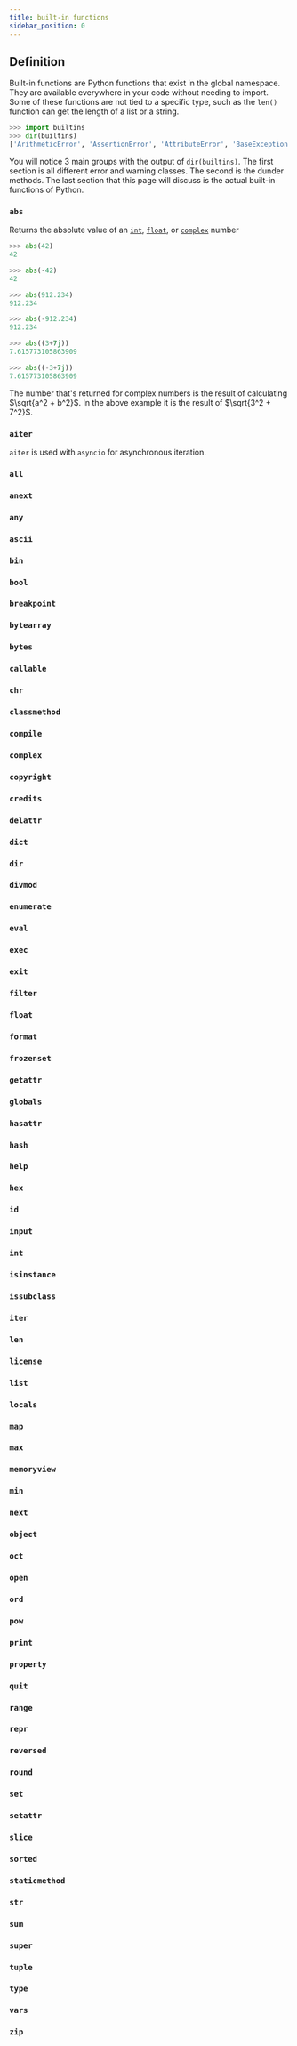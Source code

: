 ```yaml
---
title: built-in functions
sidebar_position: 0
---
```


## Definition

Built-in functions are Python functions that exist in the global namespace. They are available everywhere in your code without needing to import. Some of these functions are not tied to a specific type, such as the `len()` function can get the length of a list or a string.

```python
>>> import builtins
>>> dir(builtins)
['ArithmeticError', 'AssertionError', 'AttributeError', 'BaseException', 'BlockingIOError', 'BrokenPipeError', 'BufferError', 'BytesWarning', 'ChildProcessError', 'ConnectionAbortedError', 'ConnectionError', 'ConnectionRefusedError', 'ConnectionResetError', 'DeprecationWarning', 'EOFError', 'Ellipsis', 'EncodingWarning', 'EnvironmentError', 'Exception', 'False', 'FileExistsError', 'FileNotFoundError', 'FloatingPointError', 'FutureWarning', 'GeneratorExit', 'IOError', 'ImportError', 'ImportWarning', 'IndentationError', 'IndexError', 'InterruptedError', 'IsADirectoryError', 'KeyError', 'KeyboardInterrupt', 'LookupError', 'MemoryError', 'ModuleNotFoundError', 'NameError', 'None', 'NotADirectoryError', 'NotImplemented', 'NotImplementedError', 'OSError', 'OverflowError', 'PendingDeprecationWarning', 'PermissionError', 'ProcessLookupError', 'RecursionError', 'ReferenceError', 'ResourceWarning', 'RuntimeError', 'RuntimeWarning', 'StopAsyncIteration', 'StopIteration', 'SyntaxError', 'SyntaxWarning', 'SystemError', 'SystemExit', 'TabError', 'TimeoutError', 'True', 'TypeError', 'UnboundLocalError', 'UnicodeDecodeError', 'UnicodeEncodeError', 'UnicodeError', 'UnicodeTranslateError', 'UnicodeWarning', 'UserWarning', 'ValueError', 'Warning', 'ZeroDivisionError', '_', '__build_class__', '__debug__', '__doc__', '__import__', '__loader__', '__name__', '__package__', '__spec__', 'abs', 'aiter', 'all', 'anext', 'any', 'ascii', 'bin', 'bool', 'breakpoint', 'bytearray', 'bytes', 'callable', 'chr', 'classmethod', 'compile', 'complex', 'copyright', 'credits', 'delattr', 'dict', 'dir', 'divmod', 'enumerate', 'eval', 'exec', 'exit', 'filter', 'float', 'format', 'frozenset', 'getattr', 'globals', 'hasattr', 'hash', 'help', 'hex', 'id', 'input', 'int', 'isinstance', 'issubclass', 'iter', 'len', 'license', 'list', 'locals', 'map', 'max', 'memoryview', 'min', 'next', 'object', 'oct', 'open', 'ord', 'pow', 'print', 'property', 'quit', 'range', 'repr', 'reversed', 'round', 'set', 'setattr', 'slice', 'sorted', 'staticmethod', 'str', 'sum', 'super', 'tuple', 'type', 'vars', 'zip']
```

You will notice 3 main groups with the output of `dir(builtins)`. The first section is all different error and warning classes. The second is the dunder methods. The last section that this page will discuss is the actual built-in functions of Python.

### `abs`

Returns the absolute value of an [`int`](./int.md), [`float`](./float.md), or [`complex`](./complex.md) number

```python
>>> abs(42)
42

>>> abs(-42)
42

>>> abs(912.234)
912.234

>>> abs(-912.234)
912.234

>>> abs((3+7j))
7.615773105863909

>>> abs((-3+7j))
7.615773105863909
```

The number that's returned for complex numbers is the result of calculating $\sqrt{a^2 + b^2}$. In the above example it is the result of $\sqrt{3^2 + 7^2}$.

### `aiter`

`aiter` is used with `asyncio` for asynchronous iteration.

### `all`
### `anext`
### `any`
### `ascii`
### `bin`
### `bool`
### `breakpoint`
### `bytearray`
### `bytes`
### `callable`
### `chr`
### `classmethod`
### `compile`
### `complex`
### `copyright`
### `credits`
### `delattr`
### `dict`
### `dir`
### `divmod`
### `enumerate`
### `eval`
### `exec`
### `exit`
### `filter`
### `float`
### `format`
### `frozenset`
### `getattr`
### `globals`
### `hasattr`
### `hash`
### `help`
### `hex`
### `id`
### `input`
### `int`
### `isinstance`
### `issubclass`
### `iter`
### `len`
### `license`
### `list`
### `locals`
### `map`
### `max`
### `memoryview`
### `min`
### `next`
### `object`
### `oct`
### `open`
### `ord`
### `pow`
### `print`
### `property`
### `quit`
### `range`
### `repr`
### `reversed`
### `round`
### `set`
### `setattr`
### `slice`
### `sorted`
### `staticmethod`
### `str`
### `sum`
### `super`
### `tuple`
### `type`
### `vars`
### `zip`